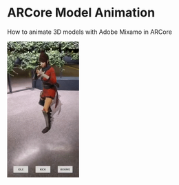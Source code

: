 # ARCore Model Animation
How to animate 3D models with Adobe Mixamo in ARCore

![alt text](https://github.com/Kristina-Simakova/arcore_model_animation/blob/master/arcore_character_animation.gif "Demo")
